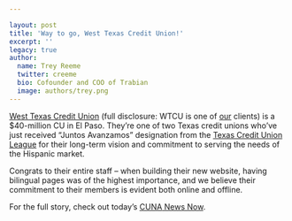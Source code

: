 ```yaml
---

layout: post
title: 'Way to go, West Texas Credit Union!'
excerpt: ''
legacy: true
author:
  name: Trey Reeme
  twitter: creeme
  bio: Cofounder and COO of Trabian
  image: authors/trey.png
---
```


<p><a href='http://www.wtcu-ep.org'>West Texas Credit Union</a> (full disclosure: <span class='caps'><span class="caps">WTCU</span></span> is one of <a href='http://www.trabian.com'>our</a> clients) is a $40-million CU in El Paso.  They&#8217;re one of two Texas credit unions who&#8217;ve just received &#8220;Juntos Avanzamos&#8221; designation from the <a href='http://www.tcul.coop'>Texas Credit Union League</a> for their long-term vision and commitment to serving the needs of the Hispanic market.</p>
<p>Congrats to their entire staff &#8211; when building their new website, having bilingual pages was of the highest importance, and we believe their commitment to their members is evident both online and offline.</p>
<p>For the full story, check out today&#8217;s <a href='http://www.cuna.org/newsnow/05/system122005-4.html'><span class="caps">CUNA</span> News Now</a>.</p>